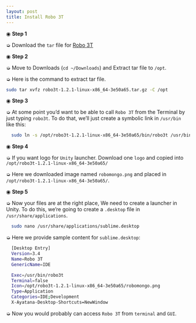 ```yaml
---
layout: post
title: Install Robo 3T
---
```


◉  __Step 1__

  ➭  Download the `tar` file for [Robo 3T](https://robomongo.org/)

◉  __Step 2__

  ➭  Move to Downloads (`cd ~/Downloads`) and Extract tar file to `/opt`.

  ➭  Here is the command to extract tar file.

  ```sh
  sudo tar xvfz robo3t-1.2.1-linux-x86_64-3e50a65.tar.gz -C /opt
  ```

◉  __Step 3__

  ➭  At some point you’d want to be able to call `Robo 3T` from the Terminal by just typing `robo3t`. To do that, we’ll just create a symbolic link in `/usr/bin` like this:

  ```sh
    sudo ln -s /opt/robo3t-1.2.1-linux-x86_64-3e50a65/bin/robo3t /usr/bin/robo3t
  ```

◉  __Step 4__

  ➭  If you want logo for `Unity` launcher. Download one `logo` and copied into `/opt/robo3t-1.2.1-linux-x86_64-3e50a65/`

  ➭  Here we downloaded image named `robomongo.png` and placed in `/opt/robo3t-1.2.1-linux-x86_64-3e50a65/`.

◉  __Step 5__

  ➭ Now your files are at the right place, We need to create a launcher in Unity. To do this, we’re going to create a `.desktop` file in `/usr/share/applications`.

  ```sh
    sudo nano /usr/share/applications/sublime.desktop
  ```

  ➭ Here we provide sample content for `sublime.desktop`:

  ```sh
    [Desktop Entry]
    Version=3.4
    Name=Robo 3T
    GenericName=IDE

    Exec=/usr/bin/robo3t
    Terminal=false
    Icon=/opt/robo3t-1.2.1-linux-x86_64-3e50a65/robomongo.png
    Type=Application
    Categories=IDE;Development
    X-Ayatana-Desktop-Shortcuts=NewWindow
  ```

  ➭  Now you would probably can access `Robo 3T` from `terminal` and `GUI`.
